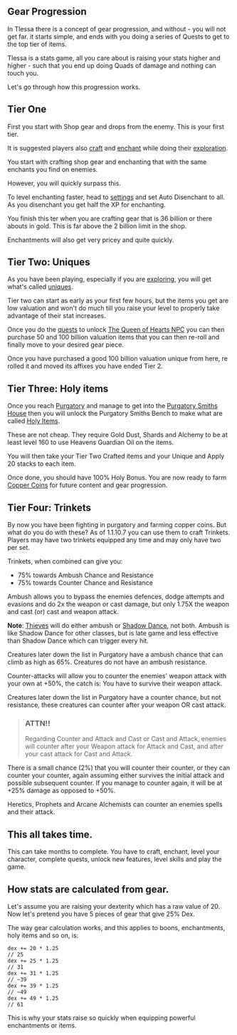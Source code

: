 ## Gear Progression

In Tlessa there is a concept of gear progression, and without - you will not get far. it starts simple, and ends with you doing a series of Quests to get to the top tier of items.

Tlessa is a stats game, all you care about is raising your stats higher and higher - such that you end up doing Quads of damage and nothing can touch you.

Let's go through how this progression works.

## Tier One

First you start with Shop gear and drops from the enemy. This is your first tier.

It is suggested players also [craft](/information/crafting) and [enchant](/information/enchanting) while doing their [exploration](/infomration/exploration).

You start with crafting shop gear and enchanting that with the same enchants you find on enemies.

However, you will quickly surpass this.

To level enchanting faster, head to [settings](/infromation/settings) and set Auto Disenchant to all.  As you disenchant you get half the XP for enchanting.

You finish this ter when you are crafting gear that is 36 billion or there abouts in gold. This is far above the 2 billion limit in the shop.

Enchantments will also get very pricey and quite quickly.

## Tier Two: Uniques

As you have been playing, especially if you are [exploring](/infomration/exploration), you will get what's called [uniques](/information/random-enchants).

Tier two can start as early as your first few hours, but the items you get are low valuation and won't do much till you raise your level to properly take advantage of their stat increases.

Once you do the [quests](/information/quests) to unlock [The Queen of Hearts NPC](/information/npcs) you can then purchase 50 and 100 billion valuation items that you can then re-roll
and finally move to your desired gear piece.

Once you have purchased a good 100 billion valuation unique from here, re rolled it and moved its affixes you have ended Tier 2.

## Tier Three: Holy items

Once you reach [Purgatory](/information/planes) and manage to get into the [Purgatory Smiths House](/information/locations) then you will unlock the Purgatory Smiths Bench to make what are called
[Holy Items](/information/holy-items).

These are not cheap. They require Gold Dust, Shards and Alchemy to be at least level 160 to use Heavens Guardian Oil on the items.

You will then take your Tier Two Crafted items and your Unique and Apply 20 stacks to each item.

Once done, you should have 100% Holy Bonus. You are now ready to farm [Copper Coins](/information/currencies) for future content and gear progression.

## Tier Four: Trinkets

By now you have been fighting in purgatory and farming copper coins. But what do you do with these? As of 1.1.10.7 you can use them to craft Trinkets. Players may have two trinkets equipped
any time and may only have two per set.

Trinkets, when combined can give you:

- 75% towards Ambush Chance and Resistance
- 75% towards Counter Chance and Resistance

Ambush allows you to bypass the enemies defences, dodge attempts and evasions and do 2x the weapon or cast damage, but only 1.75X the weapon and cast (or) cast and weapon attack.

**Note**: [Thieves](/races-and-classes) will do either ambush or [Shadow Dance](/skill-information), not both. Ambush is like Shadow Dance for other classes, 
but is late game and less effective than Shadow Dance which can trigger every hit.

Creatures later down the list in Purgatory have a ambush chance that can climb as high as 65%. Creatures do not have an ambush resistance.

Counter-attacks will allow you to counter the enemies' weapon attack with your own at +50%, the catch is: You have to survive their weapon attack.

Creatures later down the list in Purgatory have a counter chance, but not resistance, these creatures can counter after your weapon OR cast attack.

> ### ATTN!!
> 
> Regarding Counter and Attack and Cast or Cast and Attack, enemies will counter after your Weapon attack for Attack and Cast, 
> and after your cast attack for Cast and Attack.

There is a small chance (2%) that you will counter their counter, or they can counter your counter, again assuming either survives the initial attack and possible subsequent counter.
If you manage to counter again, it will be at +25% damage as opposed to +50%.

Heretics, Prophets and Arcane Alchemists can counter an enemies spells and their attack.


## This all takes time.

This can take months to complete. You have to craft, enchant, level your character, complete quests, unlock new features, level skills and play the game.

## How stats are calculated from gear.

Let's assume you are raising your dexterity which has a raw value of 20. Now let's pretend you have 5 pieces of gear that give 25% Dex.

The way gear calculation works, and this applies to boons, enchantments, holy items and so on, is:

```
dex += 20 * 1.25
// 25
dex += 25 * 1.25
// 31
dex += 31 * 1.25
// ~39
dex += 39 * 1.25
// ~49
dex += 49 * 1.25
// 61
```

This is why your stats raise so quickly when equipping powerful enchantments or items.




